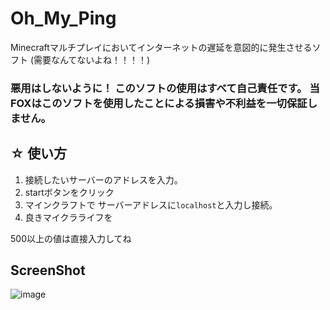 # Oh_My_Ping
Minecraftマルチプレイにおいてインターネットの遅延を意図的に発生させるソフト (需要なんてないよね！！！！)

### 悪用はしないように！ このソフトの使用はすべて自己責任です。 当FOXはこのソフトを使用したことによる損害や不利益を一切保証しません。

## ☆ 使い方
1. 接続したいサーバーのアドレスを入力。
2. startボタンをクリック
3. マインクラフトで サーバーアドレスに`localhost`と入力し接続。
4. 良きマイクラライフを

500以上の値は直接入力してね

## ScreenShot
![image](https://github.com/Ryukkun/Oh_My_Ping/assets/83561145/747ced65-2a4a-42bd-864d-100120a8cfb3)
